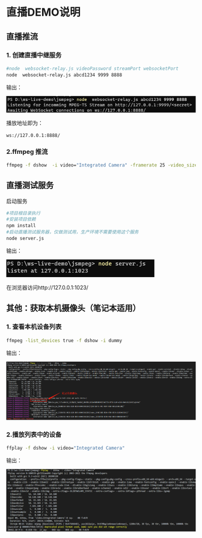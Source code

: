 # 直播DEMO说明



## 直播推流

### 1. 创建直播中继服务

```bash
#node  websocket-relay.js videoPassword streamPort websocketPort
node  websocket-relay.js abcd1234 9999 8888 
```

输出：

![image-20210223183531154](doc/create_live_server.png)

播放地址即为：

`ws://127.0.0.1:8888/`

### 2.ffmpeg 推流

```bash
ffmpeg -f dshow  -i video="Integrated Camera" -framerate 25 -video_size 640x480 -f mpegts -codec:v mpeg1video -video_size 640x480 -b:v 1000k -bf 0  -muxdelay 0.001    http://127.0.0.1:9999/abcd1234
```

## 直播测试服务

启动服务

```bash
#项目根目录执行
#安装项目依赖
npm install
#启动直播测试服务器，仅做测试用，生产环境不需要使用这个服务
node server.js
```

输出：

![image-20210223184556916](doc/http_server.png)

在浏览器访问http://127.0.0.1:1023/



## 其他：获取本机摄像头（笔记本适用）

### 1. 查看本机设备列表

```bash
ffmpeg -list_devices true -f dshow -i dummy
```

输出：

![image-20210223184109949](doc/local_device_list.png)

### 2.播放列表中的设备

```bash
ffplay -f dshow -i video="Integrated Camera"
```

输出：

![image-20210223184154287](doc/play_camera_stream.png)


